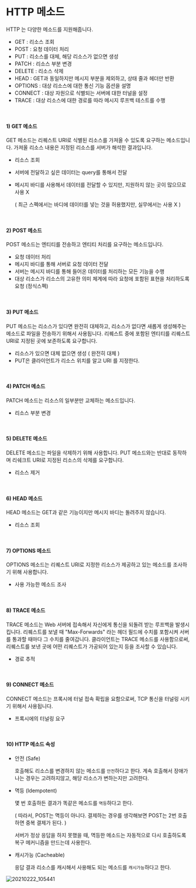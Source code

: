 # HTTP 메소드

HTTP 는 다양한 메소드를 지원해줍니다.

- GET : 리소스 조회
- POST : 요청 데이터 처리
- PUT : 리소스를 대체, 해당 리소스가 없으면 생성
- PATCH : 리소스 부분 변경
- DELETE : 리소스 삭제
- HEAD : GET과 동일하지만 메시지 부분을 제외하고, 상태 줄과 헤더만 반환
- OPTIONS : 대상 리소스에 대한 통신 기능 옵션을 설명
- CONNECT : 대상 자원으로 식별되는 서버에 대한 터널을 설정
- TRACE : 대상 리소스에 대한 경로를 따라 메시지 루프백 테스트를 수행

<br>

#### 1) GET 메소드

GET 메소드는 리퀘스트 URI로 식별된 리소스를 가져올 수 있도록 요구하는 메소드입니다. 가져올 리소스 내용은 지정된 리소스를 서버가 해석한 결과입니다.

- 리소스 조회

- 서버에 전달하고 싶은 데이터는 query를 통해서 전달

- 메시지 바디를 사용해서 데이터를 전달할 수 있지만, 지원하지 않는 곳이 많으므로 사용 X

  ( 최근 스펙에서는 바디에 데이터를 넣는 것을 허용했지만, 실무에서는 사용 X )

<br>

#### 2) POST 메소드

POST 메소드는 엔티티를 전송하고 엔티티 처리를 요구하는 메소드입니다. 

- 요청 데이터 처리
- 메시지 바디를 통해 서버로 요청 데이터 전달
- 서버는 메시지 바디를 통해 들어온 데이터를 처리하는 모든 기능을 수행
- 대상 리소스가 리소스의 고유한 의미 체계에 따라 요청에 포함된 표현을 처리하도록 요청 (정식스펙) 

<br>

#### 3) PUT 메소드

PUT 메소드는 리소스가 있다면 완전히 대체하고, 리소스가 없다면 새롭게 생성해주는 메소드로 파일을 전송하기 위해서 사용됩니다. 리퀘스트 중에 포함된 엔티티를 리퀘스트 URI로 지정된 곳에 보존하도록 요구합니다.

- 리소스가 있으면 대체 없으면 생성 ( 완전히 대체 )
- PUT은 클라이언트가 리소스 위치를 알고 URI 를 지정한다.

<br>

#### 4) PATCH 메소드

PATCH 메소드는 리소스의 일부분만 교체하는 메소드입니다.

- 리소스 부분 변경

<br>

#### 5) DELETE 메소드

DELETE 메소드는 파일을 삭제하기 위해 사용합니다. PUT 메소드와는 반대로 동작하며 리쉐크트 URI로 지정된 리소스의 삭제를 요구합니다.

- 리소스 제거

<br>

#### 6) HEAD 메소드

HEAD 메소드는 GET과 같은 기능이지만 메시지 바디는 돌려주지 않습니다.

- 리소스 조회

<br>

#### 7) OPTIONS 메소드

OPTIONS 메소드는 리퀘스트 URI로 지정한 리소스가 제공하고 있는 메소드를 조사하기 위해 사용합니다.

- 사용 가능한 메소드 조사

<br>

#### 8) TRACE 메소드

TRACE 메소드는 Web 서버에 접속해서 자신에게 통신을 되돌려 받는 루프백을 발생시킵니다.  리퀘스트를 보낼 때 "Max-Forwards" 라는 헤더 필드에 수치를 포함시켜 서버를 통과할 때마다 그 수치를 줄여갑니다. 클라이언트는 TRACE 메소드를 사용함으로써, 리퀘스트를 보낸 곳에 어떤 리퀘스트가 가공되어 있는지 등을 조사할 수 있습니다.

- 경로 추적

<br>

#### 9) CONNECT 메소드

CONNECT 메소드는 프록시에 터널 접속 확립을 요함으로써, TCP 통신을 터널링 시키기 위해서 사용됩니다.

- 프록시에의 터널링 요구

<br>

#### 10) HTTP 메소드 속성

- 안전 (Safe)

  호출해도 리소스를 변경하지 않는 메소드를 `안전`하다고 한다. 계속 호출해서 장애가 나는 경우는 고려하지않고, 해당 리소스가 변하는지만 고려한다.

- 멱등 (Idempotent)

  몇 번 호출하든 결과가 똑같은 메소드를 `멱등`하다고 한다.

  ( 따라서, POST는 멱등이 아니다. 결제하는 경우를 생각해보면 POST는 2번 호출하면 중복 결제가 된다. )

  서버가 정상 응답을 하지 못했을 때, 멱등한 메소드는 자동적으로 다시 호출하도록 복구 메커니즘을 만드는데 사용한다. 

- 캐시가능 (Cacheable)

  응답 결과 리소스를 캐시해서 사용해도 되는 메소드를 `캐시가능`하다고 한다.

![20210222_105441](https://user-images.githubusercontent.com/59816811/108647602-6d580e00-74fc-11eb-9de9-08b6b2428d27.png)